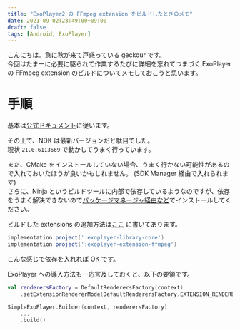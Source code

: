 ```yaml
---
title: "ExoPlayer2 の FFmpeg extension をビルドしたときのメモ"
date: 2021-09-02T23:49:00+09:00
draft: false
tags: [Android, ExoPlayer]
---
```


こんにちは。急に秋が来て戸惑っている geckour です。  
今回はたまーに必要に駆られて作業するたびに詳細を忘れてつまづく ExoPlayer の FFmpeg extension のビルドについてメモしておこうと思います。

# 手順

基本は[公式ドキュメント](https://github.com/google/ExoPlayer/tree/release-v2/extensions/ffmpeg)に従います。

その上で、NDK は最新バージョンだと駄目でした。  
現状 `21.0.6113669` で動かしてうまく行っています。

また、CMake をインストールしていない場合、うまく行かない可能性があるので入れておいたほうが良いかもしれません。 (SDK Manager 経由で入れられます)  
さらに、Ninja というビルドツールに内部で依存しているようなのですが、依存をうまく解決できないので[パッケージマネージャ経由など](https://github.com/ninja-build/ninja/wiki/Pre-built-Ninja-packages)でインストールしてください。

ビルドした extensions の追加方法は[ここ](https://github.com/google/ExoPlayer/blob/02f7aafe67b4893134a31ea55a3ba0f0535df145/README.md#locally) に書いてあります。

```gradle
implementation project(':exoplayer-library-core')
implementation project(':exoplayer-extension-ffmpeg')
```

こんな感じで依存を入れれば OK です。

ExoPlayer への導入方法も一応言及しておくと、以下の要領です。

```kotlin
val renderersFactory = DefaultRenderersFactory(context)
    .setExtensionRendererMode(DefaultRenderersFactory.EXTENSION_RENDERER_MODE_PREFER)

SimpleExoPlayer.Builder(context, renderersFactory)
    ...
    .build()
```
